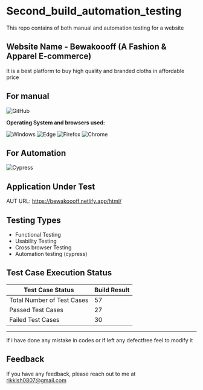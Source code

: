 # Second_build_automation_testing

This repo contains of  both manual and automation testing for a website

## Website Name - Bewakoooff (A Fashion & Apparel E-commerce)
  It is a best platform to buy high quality and branded cloths in affordable price 

## For manual
  <img alt="GitHub" src="https://img.shields.io/badge/Microsoft_Excel-217346?style=for-the-badge&logo=microsoft-excel&logoColor=white" />

  **Operating System and browsers used:**

<img alt="Windows" src="https://img.shields.io/badge/Windows-00ADEF?logo=windows&logoColor=white&style=flat" />
<img alt="Edge" src="https://img.shields.io/badge/Edge-5C2D91?logo=microsoft-edge&logoColor=white&style=flat" />
<img alt="Firefox" src="https://img.shields.io/badge/Firefox-FF9500?logo=firefox-browser&logoColor=white&style=flat" />
<img alt="Chrome" src="https://img.shields.io/badge/Chrome-4285F4?logo=google-chrome&logoColor=white&style=flat" />


## For Automation
  ![Cypress](https://img.shields.io/badge/Cypress-17202C?style=for-the-badge&logo=cypress&logoColor=white)

  ## Application Under Test 

AUT URL: https://bewakoooff.netlify.app/html/



## Testing Types

- Functional Testing
- Usability Testing
- Cross browser Testing
- Automation testing (cypress)



## Test Case Execution Status

| Test Case Status            | Build Result        |
|-----------------------------|---------------------|
| Total Number of Test Cases  | 57                  |
| Passed Test Cases           | 27                  |
| Failed Test Cases           | 30                  |


_________________________________________________________________________________________

If i have done any mistake in codes or if left any defectfree feel to modify it 

## Feedback

If you have any feedback, please reach out to me at rikkish0807@gmail.com
